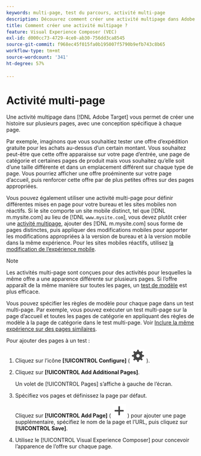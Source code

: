 ```yaml
---
keywords: multi-page, test du parcours, activité multi-page
description: Découvrez comment créer une activité multipage dans Adobe  [!DNL Target]  permet de créer une histoire sur plusieurs pages, avec une conception spécifique à chaque page.
title: Comment créer une activité multipage ?
feature: Visual Experience Composer (VEC)
exl-id: d000cc73-4729-4ce0-ab30-756dd3ca8545
source-git-commit: f968ec45f015fa0b195007f5790b9efb743c8b65
workflow-type: tm+mt
source-wordcount: '341'
ht-degree: 57%

---
```


# Activité multi-page

Une activité multipage dans [!DNL Adobe Target] vous permet de créer une histoire sur plusieurs pages, avec une conception spécifique à chaque page.

Par exemple, imaginons que vous souhaitiez tester une offre d’expédition gratuite pour les achats au-dessus d’un certain montant. Vous souhaitez peut-être que cette offre apparaisse sur votre page d’entrée, une page de catégorie et certaines pages de produit mais vous souhaitez qu’elle soit d’une taille différente et dans un emplacement différent sur chaque type de page. Vous pourriez afficher une offre proéminente sur votre page d’accueil, puis renforcer cette offre par de plus petites offres sur des pages appropriées.

Vous pouvez également utiliser une activité multi-page pour définir différentes mises en page pour votre bureau et les sites mobiles non réactifs. Si le site comporte un site mobile distinct, tel que [!DNL m.mysite.com] au lieu de [!DNL `www.mysite.com`], vous devez plutôt créer une [activité multipage](/help/main/c-experiences/c-visual-experience-composer/multipage-activity.md#concept_277E096063E14813AC5D8EDFA1D2ED48), ajouter des [!DNL m.mysite.com] sous forme de pages distinctes, puis appliquer des modifications mobiles pour apporter les modifications appropriées à la version de bureau et à la version mobile dans la même expérience. Pour les sites mobiles réactifs, utilisez [la modification de l’expérience mobile](/help/main/c-experiences/c-visual-experience-composer/mobile-viewports.md#concept_8E45527C4ABC41D59AA3553BEDC76FA5).

>[!NOTE]
>
>Les activités multi-page sont conçues pour des activités pour lesquelles la même offre a une apparence différente sur plusieurs pages. Si l’offre apparaît de la même manière sur toutes les pages, un [test de modèle](/help/main/c-experiences/c-visual-experience-composer/temtest.md#task_2539D51A18044F82B0D9895636546781) est plus efficace.

Vous pouvez spécifier les règles de modèle pour chaque page dans un test multi-page. Par exemple, vous pouvez exécuter un test multi-page sur la page d’accueil et toutes les pages de catégorie en appliquant des règles de modèle à la page de catégorie dans le test multi-page. Voir [Inclure la même expérience sur des pages similaires](/help/main/c-experiences/c-visual-experience-composer/temtest.md#task_2539D51A18044F82B0D9895636546781).

Pour ajouter des pages à un test :

1. Cliquez sur l’icône **[!UICONTROL Configure]** ( ![icône Configurer](/help/main/assets/icons/Setting.svg) ).
1. Cliquez sur **[!UICONTROL Add Additional Pages]**.

   Un volet de [!UICONTROL Pages] s’affiche à gauche de l’écran.

1. Spécifiez vos pages et définissez la page par défaut.

   Cliquez sur **[!UICONTROL Add Page]** ( ![Ajouter une icône](/help/main/assets/icons/Add.svg) ) pour ajouter une page supplémentaire, spécifiez le nom de la page et l’URL, puis cliquez sur **[!UICONTROL Save]**.

1. Utilisez le [!UICONTROL Visual Experience Composer] pour concevoir l’apparence de l’offre sur chaque page.
